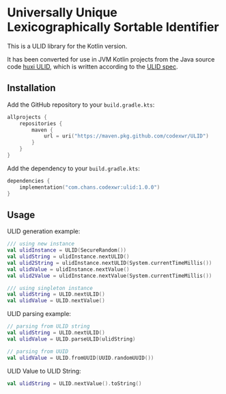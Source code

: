 # Universally Unique Lexicographically Sortable Identifier
This is a ULID library for the Kotlin version. <br/>

It has been converted for use in JVM Kotlin projects from the Java source code [huxi ULID](https://github.com/huxi/sulky/tree/master/sulky-ulid), which is written according to the [ULID spec](https://github.com/ulid/spec).


## Installation
Add the GitHub repository to your `build.gradle.kts`:
```kotlin
allprojects {
    repositories {
        maven {
            url = uri("https://maven.pkg.github.com/codexwr/ULID")
        }
    }
}
```

Add the dependency to your `build.gradle.kts`:
```kotlin
dependencies {
    implementation("com.chans.codexwr:ulid:1.0.0")
}
```
## Usage
ULID generation example:

```kotlin
/// using new instance
val ulidInstance = ULID(SecureRandom())
val ulidString = ulidInstance.nextULID()
val ulid2String = ulidInstance.nextULID(System.currentTimeMillis())
val ulidValue = ulidInstance.nextValue()
val ulid2Value = ulidInstance.nextValue(System.currentTimeMillis())

/// using singleton instance
val ulidString = ULID.nextULID()
val ulidValue = ULID.nextValue()
```

ULID parsing example:
```kotlin
// parsing from ULID string
val ulidString = ULID.nextULID()
val ulidValue = ULID.parseULID(ulidString)

// parsing from UUID
val ulidValue = ULID.fromUUID(UUID.randomUUID())
```

ULID Value to ULID String:
```kotlin
val ulidString = ULID.nextValue().toString()
```